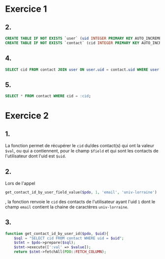 # Exercice 1

## 2.

```sql
CREATE TABLE IF NOT EXISTS `user` (uid INTEGER PRIMARY KEY AUTO_INCREMENT, identifiant TEXT NOT NULL, passe TEXT NOT NULL);
CREATE TABLE IF NOT EXISTS `contact` (cid INTEGER PRIMARY KEY AUTO_INCREMENT, uid INT, nom TEXT NOT NULL, entreprise TEXT, fonction TEXT, telfix TEXT, telport TEXT, email TEXT, website TEXT, adresse TEXT, rib TEXT, notes TEXT, datederniercontact TIMESTAMP);
```

## 4.

```sql
SELECT cid FROM contact JOIN user ON user.uid = contact.uid WHERE user.uid = :uid;
```

## 5.

```sql
SELECT * FROM contact WHERE cid = :cid;
```

# Exercice 2

## 1.

La fonction permet de récupérer le `cid` du/des contact(s) qui ont la valeur `$val`, ou qui a contiennent, pour le champ `$field` et qui sont les contacts de l'utilisateur dont l'uid est `$uid`.

## 2.

Lors de l'appel 
```php
get_contact_id_by_user_field_value($pdo, 1, 'email', 'univ-lorraine')
```
, la fonction renvoie le `cid` des contacts de l'utilisateur ayant l'uid `1` dont le champ `email` contient la chaine de caractères `univ-lorraine`.

## 3.

```php
function get_contact_id_by_user_id($pdo, $uid){
    $sql = "SELECT cid FROM contact WHERE uid = $uid";
    $stmt = $pdo->prepare($sql);
    $stmt->execute([':val' => $value]);
    return $stmt->fetchAll(PDO::FETCH_COLUMN);
```